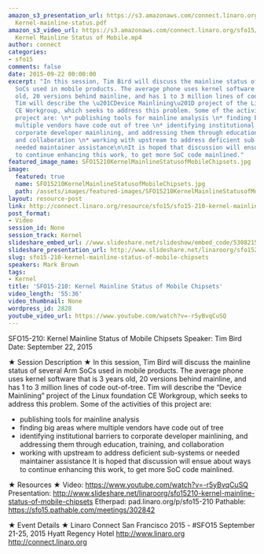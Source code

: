 ```yaml
---
amazon_s3_presentation_url: https://s3.amazonaws.com/connect.linaro.org/sfo15/Presentations/09-22-Tuesday/SFO15-210-
  Kernel-mainline-status.pdf
amazon_s3_video_url: https://s3.amazonaws.com/connect.linaro.org/sfo15/Videos/09-22-Tuesday/SFO15-210
  Kernel Mainline Status of Mobile.mp4
author: connect
categories:
- sfo15
comments: false
date: 2015-09-22 00:00:00
excerpt: "In this session, Tim Bird will discuss the mainline status of several Arm
  SoCs used in mobile products. The average phone uses kernel software that is 3 years
  old, 20 versions behind mainline, and has 1 to 3 million lines of code out-of-tree.
  Tim will describe the \u201CDevice Mainlining\u201D project of the Linux Foundation
  CE Workgroup, which seeks to address this problem. Some of the activities of this
  project are: \n* publishing tools for mainline analysis \n* finding big areas where
  multiple vendors have code out of tree \n* identifying institutional barriers to
  corporate developer mainlining, and addressing them through education, training,
  and collaboration \n* working with upstream to address deficient sub-systems or
  needed maintainer assistance\n\nIt is hoped that discussion will ensue about ways
  to continue enhancing this work, to get more SoC code mainlined."
featured_image_name: SFO15210KernelMainlineStatusofMobileChipsets.jpg
image:
  featured: true
  name: SFO15210KernelMainlineStatusofMobileChipsets.jpg
  path: /assets/images/featured-images/SFO15210KernelMainlineStatusofMobileChipsets.jpg
layout: resource-post
link: http://connect.linaro.org/resource/sfo15/sfo15-210-kernel-mainline-status-of-mobile-chipsets/
post_format:
- Video
session_id: None
session_track: Kernel
slideshare_embed_url: //www.slideshare.net/slideshow/embed_code/53082150
slideshare_presentation_url: http://www.slideshare.net/linaroorg/sfo15210-kernel-mainline-status-of-mobile-chipsets
slug: sfo15-210-kernel-mainline-status-of-mobile-chipsets
speakers: Mark Brown
tags:
- Kernel
title: 'SFO15-210: Kernel Mainline Status of Mobile Chipsets'
video_length: '55:36'
video_thumbnail: None
wordpress_id: 2828
youtube_video_url: https://www.youtube.com/watch?v=-r5yBvqCuSQ
---
```


SFO15-210: Kernel Mainline Status of Mobile Chipsets
Speaker:  Tim Bird
Date: September 22, 2015

★ Session Description ★
In this session, Tim Bird will discuss the mainline status of several Arm SoCs used in mobile products. The average phone uses kernel software that is 3 years old, 20 versions behind mainline, and has 1 to 3 million lines of code out-of-tree. Tim will describe the “Device Mainlining” project of the Linux foundation CE Workgroup, which seeks to address this problem. Some of the activities of this project are: 
* publishing tools for mainline analysis 
* finding big areas where multiple vendors have code out of tree 
* identifying institutional barriers to corporate developer mainlining, and addressing them through education, training, and collaboration 
* working with upstream to address deficient sub-systems or needed maintainer assistance
It is hoped that discussion will ensue about ways to continue enhancing this work, to get more SoC code mainlined.

★ Resources ★ 
Video: https://www.youtube.com/watch?v=-r5yBvqCuSQ
Presentation:  http://www.slideshare.net/linaroorg/sfo15210-kernel-mainline-status-of-mobile-chipsets
Etherpad: pad.linaro.org/p/sfo15-210
Pathable: https://sfo15.pathable.com/meetings/302842                           

★ Event Details ★ 
Linaro Connect San Francisco 2015 - #SFO15 
September 21-25, 2015 
Hyatt Regency Hotel 
http://www.linaro.org
http://connect.linaro.org